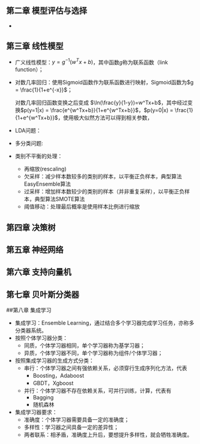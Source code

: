 ## **第二章** 模型评估与选择

* ​





## 第三章 线性模型

* 广义线性模型：$y = g^{-1}(w^Tx+b)$，其中函数$g$称为联系函数（link function）；

* 对数几率回归：使用Sigmoid函数作为联系函数进行映射，Sigmoid函数为$g = \frac{1}{1+e^{-x}}$；

  对数几率回归函数变换之后变成 $\ln(\frac{y}{1-y})=w^Tx+b$，其中经过变换$p(y=1|x) = \frac{e^{w^Tx+b}}{1+e^{w^Tx+b}}$，$p(y=0|x) = \frac{1}{1+e^{w^Tx+b}}$，使用极大似然方法可以得到相关参数，

* LDA问题：

* 多分类问题:

* 类别不平衡的处理：

  * 再缩放(rescaling)
  * 欠采样：减少样本数较多的类别的样本，以平衡正负样本，典型算法EasyEnsemble算法
  * 过采样：增加样本数较少的类别的样本（并非重复采样），以平衡正负样本，典型算法SMOTE算法
  * 阈值移动：处理最后概率是使用样本比例进行缩放

## 第四章 决策树







## 第五章 神经网络



## 第六章 支持向量机

## 第七章 贝叶斯分类器



##第八章 集成学习

* 集成学习：Ensemble Learning，通过结合多个学习器完成学习任务，亦称多分类器系统。
* 按照个体学习器分类：
  * 同质，个体学习器相同，单个学习器称为基学习器；
  * 异质，个体学习器不同，单个学习器称为组件/个体学习器；
* 按照集成学习器的生成方式分类：
  * 串行：个体学习器之间有强依赖关系，必须穿行生成序列化方法，代表
    * Boosting，Adaboost
    * GBDT，Xgboost
  * 并行：个体学习器不存在依赖关系，可并行训练，计算，代表有
    * Bagging
    * 随机森林
* 集成学习器要求：
  * 准确度：个体学习器需要具备一定的准确度；
  * 多样性：学习器之间具备一定的差异性；
  * 两者联系：相矛盾，准确度上升后，要想提升多样性，就会牺牲准确度。













